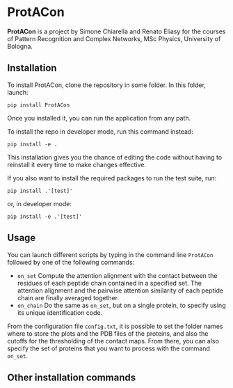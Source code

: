 # ProtACon
**ProtACon** is a project by Simone Chiarella and Renato Eliasy for the courses of Pattern Recognition and Complex Networks, MSc Physics, University of Bologna.

## Installation
To install ProtACon, clone the repository in some folder. In this folder, launch:

`pip install ProtACon`

Once you installed it, you can run the application from any path.

To install the repo in developer mode, run this command instead:

`pip install -e .`

This installation gives you the chance of editing the code without having to reinstall it every time to make changes effective.

If you also want to install the required packages to run the test suite, run:

`pip install .'[test]'`

or, in developer mode:

`pip install -e .'[test]'`

## Usage
You can launch different scripts by typing in the command line `ProtACon` followed by one of the following commands:

- `on_set` Compute the attention alignment with the contact between the residues of each peptide chain contained in a specified set. The attention alignment and the pairwise attention similarity of each peptide chain are finally averaged together.
- `on_chain` Do the same as `on_set`, but on a single protein, to specify using its unique identification code.

From the configuration file `config.txt`, it is possible to set the folder names where to store the plots and the PDB files of the proteins, and also the cutoffs for the thresholding of the contact maps. From there, you can also specify the set of proteins that you want to process with the command `on_set`.

## Other installation commands

